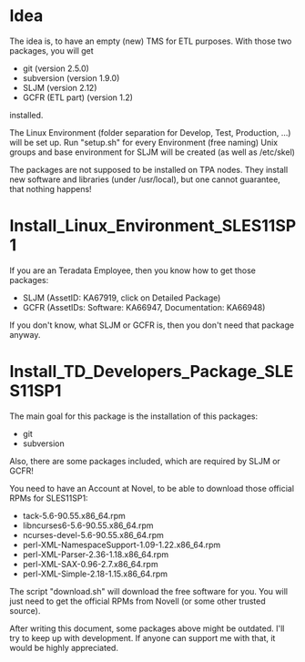 Idea
====
The idea is, to have an empty (new) TMS for ETL purposes.
With those two packages, you will get

* git (version 2.5.0)
* subversion (version 1.9.0)
* SLJM (version 2.12)
* GCFR (ETL part) (version 1.2)

installed.

The Linux Environment (folder separation for Develop, Test, Production, ...)
will be set up. Run "setup.sh" for every Environment (free naming)
Unix groups and base environment for SLJM will be created (as well as /etc/skel)

The packages are not supposed to be installed on TPA nodes.
They install new software and libraries (under /usr/local), but one cannot
guarantee, that nothing happens!

Install_Linux_Environment_SLES11SP1
===================================
If you are an Teradata Employee, then you know how to get those packages:

* SLJM (AssetID: KA67919, click on Detailed Package)
* GCFR (AssetIDs: Software: KA66947, Documentation: KA66948)

If you don't know, what SLJM or GCFR is, then you don't need that package anyway.

Install_TD_Developers_Package_SLES11SP1
=======================================
The main goal for this package is the installation of this packages:

* git
* subversion

Also, there are some packages included, which are required by SLJM or GCFR!

You need to have an Account at Novel, to be able to download those official RPMs for SLES11SP1:

* tack-5.6-90.55.x86_64.rpm
* libncurses6-5.6-90.55.x86_64.rpm
* ncurses-devel-5.6-90.55.x86_64.rpm
* perl-XML-NamespaceSupport-1.09-1.22.x86_64.rpm
* perl-XML-Parser-2.36-1.18.x86_64.rpm
* perl-XML-SAX-0.96-2.7.x86_64.rpm
* perl-XML-Simple-2.18-1.15.x86_64.rpm

The script "download.sh" will download the free software for you. You will just need to get the
official RPMs from Novell (or some other trusted source).

After writing this document, some packages above might be outdated.
I'll try to keep up with development. If anyone can support me with that, it would be highly appreciated.
